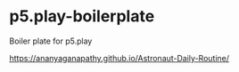 # p5.play-boilerplate
Boiler plate for p5.play


https://ananyaganapathy.github.io/Astronaut-Daily-Routine/
